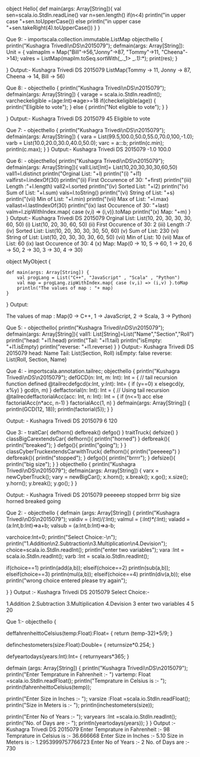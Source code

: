 object Hello{
    def main(args: Array[String]){
        val sen=scala.io.StdIn.readLine()
        var n=sen.length()
        if(n<4)
        println("in upper case "+sen.toUpperCase())
        else
        println("in upper case "+sen.takeRight(4).toUpperCase())
    }
}



Que 9: -
importscala.collection.immutable.ListMap
objecthello {
println("Kushagra Trivedi\nDS\n2015079");
defmain(args: Array[String]): Unit = {
valmapIm = Map("Bill"->56,"Jonny"->87, "Tommy"->11, "Cheena"->14);
valres = ListMap(mapIm.toSeq.sortWith(_._1> _._1):_*);
print(res);
  }

}
Output:-
Kushagra Trivedi
DS
2015079
ListMap(Tommy -> 11, Jonny -> 87, Cheena -> 14, Bill -> 56)


Que 8: -
objecthello {
println("Kushagra Trivedi\nDS\n2015079");
defmain(args: Array[String]) {
varage = scala.io.StdIn.readInt();
varcheckeligible =(age:Int)=>age>=18
if(checkeligible(age))
    {
println("Eligible to vote");
    }
else
    {
println("Not eligible to vote");
    }
  }

}
Output:-
Kushagra Trivedi
DS
2015079
45
Eligible to vote





Que 7: -
objecthello {
println("Kushagra Trivedi\nDS\n2015079");
defmain(args: Array[String]) {
vara = List(99.5,100.0,50.0,55.0,70.0,100,-1.0);
varb = List(10.0,20.0,30.0,40.0,50.0);
varc = a:::b;
println(c.min);
println(c.max);
  }
}
Output:-
Kushagra Trivedi
DS
2015079
-1.0
100.0





Que 6: -
objecthello{
println("Kushagra Trivedi\nDS\n2015079");
defmain(args: Array[String]){
vall:List[Int]= List(10,20,30,30,30,60,50)
vall1=l.distinct
println("Orginal List: "+l)
println("(i) "+l1)
valfirst=l.indexOf(30)
println("(ii) First Occurence of 30: "+first)
println("(iii) Length :"+l.length)
vall2=l.sorted
println("(iv) Sorted List: "+l2)
println("(v) Sum of List: "+l.sum)
vals=l.toString()
println("(vi) String of List: "+s)
println("(vii) Min of List: "+l.min)
println("(vii) Max of List: "+l.max)
vallast=l.lastIndexOf(30)
println("(ix) last Occurence of 30: "+last)
valm=l.zipWithIndex.map{ case (v,i) => (i,v)}.toMap
println("(x) Map: "+m)
  }
}
Output:-
Kushagra Trivedi
DS
2015079
Orginal List: List(10, 20, 30, 30, 30, 60, 50)
(i) List(10, 20, 30, 60, 50)
(ii) First Occurence of 30: 2
(iii) Length :7
(iv) Sorted List: List(10, 20, 30, 30, 30, 50, 60)
(v) Sum of List: 230
(vi) String of List: List(10, 20, 30, 30, 30, 60, 50)
(vii) Min of List: 10
(vii) Max of List: 60
(ix) last Occurence of 30: 4
(x) Map: Map(0 -> 10, 5 -> 60, 1 -> 20, 6 -> 50, 2 -> 30, 3 -> 30, 4 -> 30)

object MyObject {
    
    def main(args: Array[String]) {
        val progLang = List("C++", "JavaScript" , "Scala" , "Python")
        val map = progLang.zipWithIndex.map{ case (v,i) => (i,v) }.toMap
        println("The values of map : "+ map)
    }
}
Output:

The values of map : Map(0 -> C++, 1 -> JavaScript, 2 -> Scala, 3 -> Python)


Que 5: -
objecthello{
println("Kushagra Trivedi\nDS\n2015079");
defmain(args: Array[String]){
vall1: List[String]=List("Name","Section","Roll")
println("head: "+l1.head)
println("Tail: "+l1.tail)
println("isEmpty: "+l1.isEmpty)
println("reverse: "+l1.reverse)
  }
}
Output:-
Kushagra Trivedi
DS
2015079
head: Name
Tail: List(Section, Roll)
isEmpty: false
reverse: List(Roll, Section, Name)




Que 4: -
importscala.annotation.tailrec;
objecthello {
println("Kushagra Trivedi\nDS\n2015079");
defGCD(n: Int, m: Int): Int =
  {
// tail recursion function defined
    @tailrecdefgcd(x:Int, y:Int): Int=
    {
if (y==0) x
elsegcd(y, x%y)
    }
gcd(n, m)
  }
deffactorial(n: Int): Int =
  {
// Using tail recursion
    @tailrecdeffactorialAcc(acc: Int, n: Int): Int =
    {
if (n<=1)
acc
else
factorialAcc(n*acc, n-1)
    }
factorialAcc(1, n)
  }
defmain(args: Array[String]) {
println(GCD(12, 18));
println(factorial(5));
  }
}

Output: - 
Kushagra Trivedi
DS
2015079
6
120




Que 3: -
traitCar{
defhorn()
defbreak()
defgo()
}
traitTruck{
defsize()
}
classBigCarextendsCar{
defhorn(){
println("horned")
  }
defbreak(){
println("breaked");
  }
defgo(){
println("going");
  }
}
classCyberTruckextendsCarwithTruck{
defhorn(){
println("peeeeep")
  }
defbreak(){
println("stopped");
  }
defgo(){
println("brrrr");
  }
defsize(){
println("big size");
  }
}
objecthello {
println("Kushagra Trivedi\nDS\n2015079");
defmain(args: Array[String]) {
varx = newCyberTruck();
vary = newBigCar();
x.horn();
x.break();
x.go();
x.size();
y.horn();
y.break();
y.go();
  }
}


Output: -
Kushagra Trivedi
DS
2015079
peeeeep
stopped
brrrr
big size
horned
breaked
going







Que 2: - 
objecthello {
defmain (args: Array[String])
  {
println("Kushagra Trivedi\nDS\n2015079");
valdiv = (_:Int)/(_:Int);
valmul = (_:Int)*(_:Int);
valadd = (a:Int,b:Int)=>a+b;
valsub = (a:Int,b:Int)=>a-b;

varchoice:Int=0;
println("Select Choice:-\n");
println("1.Addition\n2.Subtraction\n3.Multiplication\n4.Devision");
choice=scala.io.StdIn.readInt();
println("enter two variables");
vara :Int = scala.io.StdIn.readInt();
varb :Int = scala.io.StdIn.readInt();

if(choice==1)
println(add(a,b));
elseif(choice==2)
println(sub(a,b));
elseif(choice==3)
println(mul(a,b));
elseif(choice==4)
println(div(a,b));
else
println("wrong choice entered please try again");

  }
}
Output :-
Kushagra Trivedi
DS
2015079
Select Choice:-

1.Addition
2.Subtraction
3.Multiplication
4.Devision
3
enter two variables
4
5
20









Que 1:- 
objecthello {

deffahrenheittoCelsius(temp:Float):Float= {
return (temp-32)*5/9;
  }

definchestometers(size:Float):Double= {
returnsize*0.254;
  }

defyeartodays(years:Int):Int= {
returnyears*365;
  }

defmain (args: Array[String])
  {
println("Kushagra Trivedi\nDS\n2015079");
println("Enter Temprature in Fahrenheit :- ")
vartemp: Float =scala.io.StdIn.readFloat();
println("Temprature in Celsius is :- ");
println(fahrenheittoCelsius(temp));

println("Enter Size in Inches :- ");
varsize :Float =scala.io.StdIn.readFloat();
println("Size in Meters is :- ");
println(inchestometers(size));

println("Enter No of Years :- ");
varyears :Int =scala.io.StdIn.readInt();
println("No. of Days are :- ");
println(yeartodays(years));
  }
}
Output :-
Kushagra Trivedi
DS
2015079
Enter Temprature in Fahrenheit :- 
98
Temprature in Celsius is :- 
36.666668
Enter Size in Inches :- 
5.10
Size in Meters is :- 
1.2953999757766723
Enter No of Years :- 
2
No. of Days are :- 
730
